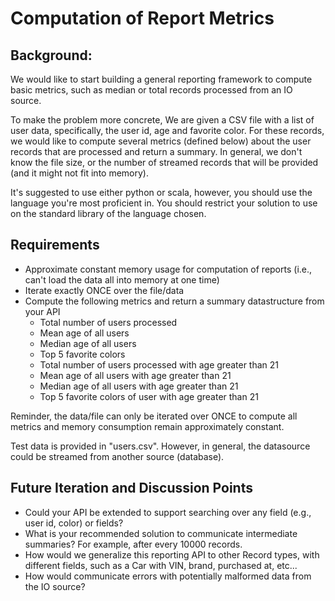 # Computation of Report Metrics

## Background: 

We would like to start building a general reporting framework to compute basic metrics, such as median or total records processed from an IO source. 

To make the problem more concrete, We are given a CSV file with a list of user data, specifically, the user id, age and favorite color. For these records, we would like to compute several metrics (defined below) about the user records that are processed and return a summary. In general, we don't know the file size, or the number of streamed records that will be provided (and it might not fit into memory).

It's suggested to use either python or scala, however, you should use the language you're most proficient in. You should restrict your solution to use on the standard library of the language chosen.

## Requirements

- Approximate constant memory usage for computation of reports (i.e., can't load the data all into memory at one time)
- Iterate exactly ONCE over the file/data
- Compute the following metrics and return a summary datastructure from your API
  - Total number of users processed
  - Mean age of all users
  - Median age of all users
  - Top 5 favorite colors
  - Total number of users processed with age greater than 21
  - Mean age of all users with age greater than 21
  - Median age of all users with age greater than 21
  - Top 5 favorite colors of user with age greater than 21

Reminder, the data/file can only be iterated over ONCE to compute all metrics and memory consumption remain approximately constant.

Test data is provided in "users.csv". However, in general, the datasource could be streamed from another source (database).

## Future Iteration and Discussion Points

- Could your API be extended to support searching over any field (e.g., user id, color) or fields?
- What is your recommended solution to communicate intermediate summaries? For example, after every 10000 records.
- How would we generalize this reporting API to other Record types, with different fields, such as a Car with VIN, brand, purchased at, etc...
- How would communicate errors with potentially malformed data from the IO source?
  
